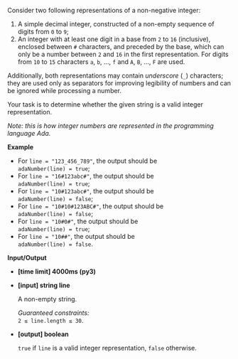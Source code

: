 <div class="markdown"><p>Consider two following representations of a non-negative integer:</p>
<ol>
<li>A simple decimal integer, constructed of a non-empty sequence of digits from <code>0</code> to <code>9</code>;</li>
<li>An integer with at least one digit in a base from <code>2</code> to <code>16</code> (inclusive), enclosed between <code>#</code> characters, and preceded by the base, which can only be a number between <code>2</code> and <code>16</code> in the first representation. For digits from <code>10</code> to <code>15</code> characters <code>a</code>, <code>b</code>, ..., <code>f</code> and <code>A</code>, <code>B</code>, ..., <code>F</code> are used.</li>
</ol>
<p>Additionally, both representations may contain <em>underscore</em> (<code>_</code>) characters; they are used only as separators for improving legibility of numbers and can be ignored while processing a number.</p>
<p>Your task is to determine whether the given string is a valid integer representation.</p>
<p><i>Note: this is how integer numbers are represented in the programming language Ada.</i></p>
<p><strong>Example</strong></p>
<ul>
<li>For <code>line = "123_456_789"</code>, the output should be<br>
<code>adaNumber(line) = true</code>;</li>
<li>For <code>line = "16#123abc#"</code>, the output should be<br>
<code>adaNumber(line) = true</code>;</li>
<li>For <code>line = "10#123abc#"</code>, the output should be<br>
<code>adaNumber(line) = false</code>;</li>
<li>For <code>line = "10#10#123ABC#"</code>, the output should be<br>
<code>adaNumber(line) = false</code>;</li>
<li>For <code>line = "10#0#"</code>, the output should be<br>
<code>adaNumber(line) = true</code>;</li>
<li>For <code>line = "10##"</code>, the output should be<br>
<code>adaNumber(line) = false</code>.</li>
</ul>
<p><strong>Input/Output</strong></p>
<ul>
<li><strong>[time limit] 4000ms (py3)</strong></li>
</ul>
<ul>
<li>
<p><strong>[input] string line</strong></p>
<p>A non-empty string.</p>
<p><em>Guaranteed constraints:</em><br>
<code>2 ≤ line.length ≤ 30</code>.</p>
</li>
<li>
<p><strong>[output] boolean</strong></p>
<p><code>true</code> if <code>line</code> is a valid integer representation, <code>false</code> otherwise.</p>
</li>
</ul>
</div>